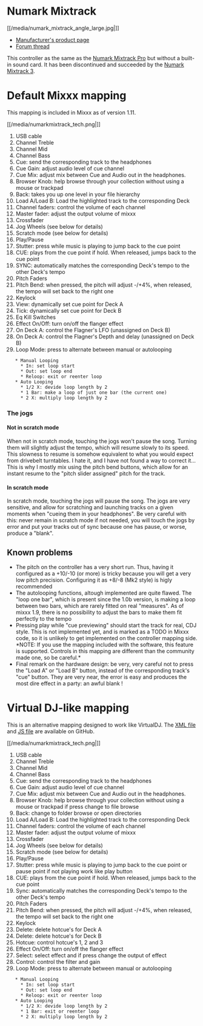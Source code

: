 # Numark Mixtrack

[[/media/numark_mixtrack_angle_large.jpg|]]

  - [Manufacturer's product page](http://www.numark.com/mixtrack)
  - [Forum thread](http://mixxx.org/forums/viewtopic.php?f=7&t=1808)

This controller as the same as the [Numark Mixtrack
Pro](Numark%20Mixtrack%20Pro) but without a built-in sound card. It has
been discontinued and succeeded by the [Numark Mixtrack
3](Numark%20Mixtrack%20Pro%203).

# Default Mixxx mapping

This mapping is included in Mixxx as of version 1.11.

[[/media/numarkmixtrack_tech.png|]]

1.  USB cable
2.  Channel Treble
3.  Channel Mid
4.  Channel Bass
5.  Cue: send the corresponding track to the headphones
6.  Cue Gain: adjust audio level of cue channel
7.  Cue Mix: adjust mix between Cue and Audio out in the headphones.
8.  Browser Knob: help browse through your collection without using a
    mouse or trackpad
9.  Back: takes you up one level in your file hierarchy
10. Load A/Load B: Load the highlighted track to the corresponding Deck
11. Channel faders: control the volume of each channel
12. Master fader: adjust the output volume of mixxx
13. Crossfader
14. Jog Wheels (see below for details)
15. Scratch mode (see below for details)
16. Play/Pause
17. Stutter: press while music is playing to jump back to the cue point
18. CUE: plays from the cue point if hold. When released, jumps back to
    the cue point
19. SYNC: automatically matches the corresponding Deck's tempo to the
    other Deck's tempo 
20. Pitch Faders
21. Pitch Bend: when pressed, the pitch will adjust -/+4%, when
    released, the tempo will set back to the right one
22. Keylock
23. View: dynamically set cue point for Deck A
24. Tick: dynamically set cue point for Deck B
25. Eq Kill Switches
26. Effect On/Off: turn on/off the flanger effect
27. On Deck A: control the Flagner's LFO (unassigned on Deck B)
28. On Deck A: control the Flagner's Depth and delay (unassigned on Deck
    B)
29. Loop Mode: press to alternate between manual or autolooping

<!-- end list -->

``` 
   * Manual Looping
     * In: set loop start
     * Out: set loop end
     * Reloop: exit or reenter loop 
   * Auto Looping
     * 1/2 X: devide loop length by 2
     * 1 Bar: make a loop of just one bar (the current one)
     * 2 X: multiply loop length by 2
```

### The jogs

#### Not in scratch mode

When not in scratch mode, touching the jogs won't pause the song.
Turning them will slightly adjust the tempo, which will resume slowly to
its speed. This slowness to resume is somehow equivalent to what you
would expect from drivebelt turntables. I hate it, and I have not found
a way to correct it... This is why I mostly mix using the pitch bend
buttons, which allow for an instant resume to the "pitch slider
assigned" pitch for the track.

#### In scratch mode

In scratch mode, touching the jogs will pause the song. The jogs are
very sensitive, and allow for scratching and launching tracks on a given
moments when "cueing them in your headphones". Be very careful with
this: never remain in scratch mode if not needed, you will touch the
jogs by error and put your tracks out of sync because one has pause, or
worse, produce a "blank".

## Known problems

  - The pitch on the controller has a very short run. Thus, having it
    configured as a +10/-10 (or more) is tricky because you will get a
    very low pitch precision. Configuring it as +8/-8 (Mk2 style) is
    higly recommended
  - The autolooping functions, altough implemented are quite flawed. The
    "loop one bar", which is present since the 1.0b version, is making a
    loop between two bars, which are rarely fitted on real "measures".
    As of mixxx 1.9, there is no possibility to adjust the bars to make
    them fit perfectly to the tempo
  - Pressing play while "cue previewing" should start the track for
    real, CDJ style. This is not implemented yet, and is marked as a
    TODO in Mixxx code, so it is unlikely to get implemented on the
    controller mapping side. \*NOTE: If you use the mapping included
    with the software, this feature is supported. Controls in this
    mapping are different than the community made one, so be careful.\*
  - Final remark on the hardware design: be very, very careful not to
    press the "Load A" or "Load B" button, instead of the corresponding
    track's "cue" button. They are very near, the error is easy and
    produces the most dire effect in a party: an awful blank \!

# Virtual DJ-like mapping

This is an alternative mapping designed to work like VirtualDJ. The [XML
file](https://raw.githubusercontent.com/TraITech/mixxx/numark-mixtrack-virtualdj/res/controllers/Numark%20Mixtrack%20VirtualDJ.midi.xml)
and [JS
file](https://raw.githubusercontent.com/TraITech/mixxx/numark-mixtrack-virtualdj/res/controllers/Numark-Mixtrack-VirtualDJ-scripts.js)
are available on GitHub.

[[/media/numarkmixtrack_tech.png|]]

1.  USB cable
2.  Channel Treble
3.  Channel Mid
4.  Channel Bass
5.  Cue: send the corresponding track to the headphones
6.  Cue Gain: adjust audio level of cue channel
7.  Cue Mix: adjust mix between Cue and Audio out in the headphones.
8.  Browser Knob: help browse through your collection without using a
    mouse or trackpad if press change to file browse
9.  Back: change to folder browse or open directories
10. Load A/Load B: Load the highlighted track to the corresponding Deck
11. Channel faders: control the volume of each channel
12. Master fader: adjust the output volume of mixxx
13. Crossfader
14. Jog Wheels (see below for details)
15. Scratch mode (see below for details)
16. Play/Pause
17. Stutter: press while music is playing to jump back to the cue point
    or pause point if not playing work like play button
18. CUE: plays from the cue point if hold. When released, jumps back to
    the cue point
19. Sync: automatically matches the corresponding Deck's tempo to the
    other Deck's tempo 
20. Pitch Faders
21. Pitch Bend: when pressed, the pitch will adjust -/+4%, when
    released, the tempo will set back to the right one
22. Keylock
23. Delete: delete hotcue's for Deck A
24. Delete: delete hotcue's for Deck B
25. Hotcue: control hotcue's 1, 2 and 3
26. Effect On/Off: turn on/off the flanger effect
27. Select: select effect and if press change the output of effect
28. Control: control the filter and gain
29. Loop Mode: press to alternate between manual or autolooping

<!-- end list -->

``` 
   * Manual Looping
     * In: set loop start
     * Out: set loop end
     * Reloop: exit or reenter loop 
   * Auto Looping
     * 1/2 X: devide loop length by 2
     * 1 Bar: exit or reenter loop
     * 2 X: multiply loop length by 2
```
